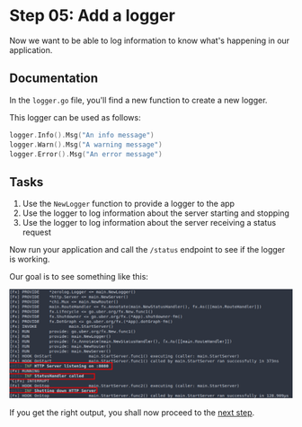 # Step 05: Add a logger

Now we want to be able to log information to know what's happening in our application.

## Documentation

In the `logger.go` file, you'll find a new function to create a new logger.

This logger can be used as follows:

```go
logger.Info().Msg("An info message")
logger.Warn().Msg("A warning message")
logger.Error().Msg("An error message")
```

## Tasks

1. Use the `NewLogger` function to provide a logger to the app
2. Use the logger to log information about the server starting and stopping
3. Use the logger to log information about the server receiving a status request

Now run your application and call the `/status` endpoint to see if the logger is working.

Our goal is to see something like this:

![Logger output](./assets/logs.png)


If you get the right output, you shall now proceed to the [next step](../step-07/README.md).
